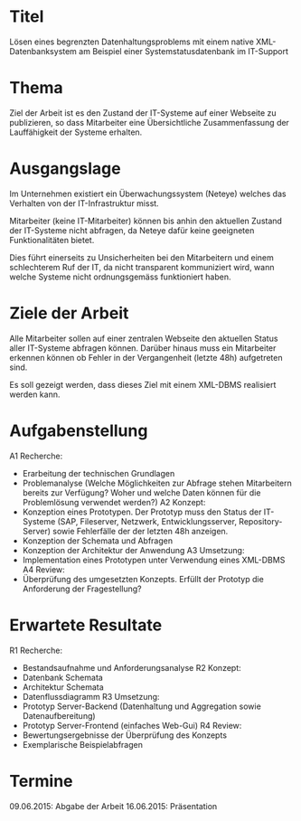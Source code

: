# Titel

Lösen eines begrenzten Datenhaltungsproblems mit einem native XML-Datenbanksystem am Beispiel einer Systemstatusdatenbank im IT-Support


# Thema

Ziel der Arbeit ist es den Zustand der IT-Systeme auf einer Webseite zu publizieren, so dass Mitarbeiter eine Übersichtliche Zusammenfassung der Lauffähigkeit der Systeme erhalten.

# Ausgangslage

Im Unternehmen existiert ein Überwachungssystem (Neteye) welches das Verhalten von der IT-Infrastruktur misst. 

Mitarbeiter (keine IT-Mitarbeiter) können bis anhin den aktuellen Zustand der IT-Systeme nicht abfragen, da Neteye dafür keine geeigneten Funktionalitäten bietet.

Dies führt  einerseits zu Unsicherheiten bei den Mitarbeitern und einem schlechterem Ruf der IT, da nicht transparent kommuniziert wird, wann welche Systeme nicht ordnungsgemäss funktioniert haben.

# Ziele der Arbeit

Alle Mitarbeiter sollen auf einer zentralen Webseite den aktuellen Status aller IT-Systeme abfragen können. Darüber hinaus muss ein Mitarbeiter erkennen können ob Fehler in der Vergangenheit (letzte 48h) aufgetreten sind.

Es soll gezeigt werden, dass dieses Ziel mit einem XML-DBMS realisiert werden kann.


# Aufgabenstellung

A1 Recherche:
- Erarbeitung der technischen Grundlagen
- Problemanalyse (Welche Möglichkeiten zur Abfrage stehen Mitarbeitern bereits zur Verfügung? Woher und welche Daten können für die Problemlösung verwendet werden?)
A2 Konzept:
- Konzeption eines Prototypen. Der Prototyp muss den Status der IT-Systeme (SAP, Fileserver, Netzwerk, Entwicklungsserver, Repository-Server) sowie Fehlerfälle der der letzten 48h anzeigen.
- Konzeption der Schemata und Abfragen
- Konzeption der Architektur der Anwendung
A3 Umsetzung:
- Implementation eines Prototypen unter Verwendung eines XML-DBMS
A4 Review:
- Überprüfung des umgesetzten Konzepts. Erfüllt der Prototyp die Anforderung der Fragestellung?

# Erwartete Resultate

R1 Recherche:
- Bestandsaufnahme und Anforderungsanalyse
R2 Konzept:
- Datenbank Schemata
- Architektur Schemata
- Datenflussdiagramm
R3 Umsetzung:
- Prototyp Server-Backend (Datenhaltung und Aggregation sowie Datenaufbereitung)
- Prototyp Server-Frontend (einfaches Web-Gui)
R4 Review:
- Bewertungsergebnisse der Überprüfung des Konzepts
- Exemplarische Beispielabfragen

# Termine

09.06.2015: Abgabe der Arbeit
16.06.2015: Präsentation

